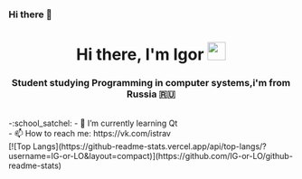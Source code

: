 ### Hi there 👋

<!--
**IG-or-LO/IG-or-LO** is a ✨ _special_ ✨ repository because its `README.md` (this file) appears on your GitHub profile.

Here are some ideas to get you started:

- 🔭 I’m currently working on ...
- 🌱 I’m currently learning ...
- 👯 I’m looking to collaborate on ...
- 🤔 I’m looking for help with ...
- 💬 Ask me about ...
- 📫 How to reach me: ...
- 😄 Pronouns: ...
- ⚡ Fun fact: ...
-->
<h1 align="center">Hi there, I'm Igor</a> 
<img src="https://github.com/blackcater/blackcater/raw/main/images/Hi.gif" height="32"/></h1>
<h3 align="center">Student studying Programming in computer systems,i'm from Russia 🇷🇺</h3>
<br>
-:school_satchel:
- 🌱 I’m currently learning Qt<br>
- 📫 How to reach me: https://vk.com/istrav<br>
[![Top Langs](https://github-readme-stats.vercel.app/api/top-langs/?username=IG-or-LO&layout=compact)](https://github.com/IG-or-LO/github-readme-stats)

